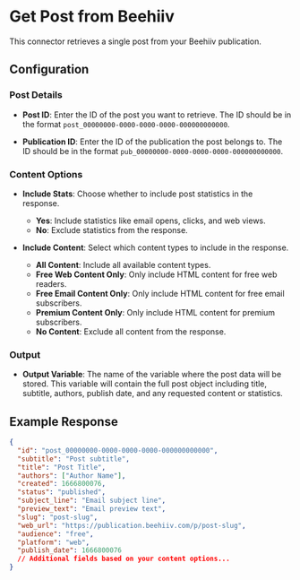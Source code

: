 # Get Post from Beehiiv

This connector retrieves a single post from your Beehiiv publication.

## Configuration

### Post Details

- **Post ID**: Enter the ID of the post you want to retrieve. The ID should be in the format `post_00000000-0000-0000-0000-000000000000`.
  
- **Publication ID**: Enter the ID of the publication the post belongs to. The ID should be in the format `pub_00000000-0000-0000-0000-000000000000`.

### Content Options

- **Include Stats**: Choose whether to include post statistics in the response.
  - **Yes**: Include statistics like email opens, clicks, and web views.
  - **No**: Exclude statistics from the response.

- **Include Content**: Select which content types to include in the response.
  - **All Content**: Include all available content types.
  - **Free Web Content Only**: Only include HTML content for free web readers.
  - **Free Email Content Only**: Only include HTML content for free email subscribers.
  - **Premium Content Only**: Only include HTML content for premium subscribers.
  - **No Content**: Exclude all content from the response.

### Output

- **Output Variable**: The name of the variable where the post data will be stored. This variable will contain the full post object including title, subtitle, authors, publish date, and any requested content or statistics.

## Example Response

```json
{
  "id": "post_00000000-0000-0000-0000-000000000000",
  "subtitle": "Post subtitle",
  "title": "Post Title",
  "authors": ["Author Name"],
  "created": 1666800076,
  "status": "published",
  "subject_line": "Email subject line",
  "preview_text": "Email preview text",
  "slug": "post-slug",
  "web_url": "https://publication.beehiiv.com/p/post-slug",
  "audience": "free",
  "platform": "web",
  "publish_date": 1666800076
  // Additional fields based on your content options...
}
```